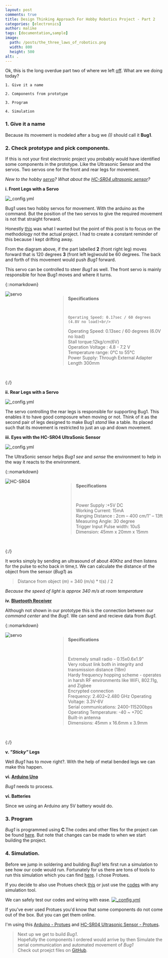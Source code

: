 ```yaml
---
layout: post
comments: true
title: Design Thinking Approach For Hobby Robotics Project - Part 2
categories: [electronics]
author: malike
tags: [documentation,sample]
image:
  path: /posts/the_three_laws_of_robotics.png
  width: 800
  height: 500
alt: .
---
```



Ok, this is the long overdue part two of where we left [off](http://malike.github.io/Design-Thinking-Approach-For-Hobby-Robotic-Project). What are we doing today? <br/>

    1. Give it a name

    2. Components from prototype

    3. Program

    4. Simulation


### 1. Give it a name

Because its movement is modeled after a bug we *(I)* should call it **Bug1**.

### 2. Check prototype and pick components.

If this is not your first electronic project you probably would have identified some components in the prototype. Like the Ultrasonic Sensor and the servos. Two servos one for the front and rear legs for
movement.

*New to the hobby [servo](https://www.princeton.edu/~mae412/TEXT/NTRAK2002/292-302.pdf)? What about the [HC-SR04 ultrasonic sensor](http://www.elecfreaks.com/store/download/product/Sensor/HC-SR04/HC-SR04_Ultrasonic_Module_User_Guide.pdf)?*


**i. Front Legs with a Servo**

![_config.yml](/posts/front_legs.png)

Bug1 uses two hobby servos for movement. With the arduino as the command. But the position of the two servos
to give the required movement is not that straight forward.

Honestly [this](http://www.eucognition.org/index.php?page=leg-coordination-in-insect-walking) was what I wanted but the point of this post is to focus on the methodology not the actual project. I had to create a constant reminder of this because I kept drifting away.

From the diagram above, if the part labelled **2** (front right leg) moves forward that is 120 degrees **3** (front left leg)would be 60 degrees. The back and forth of this movement would push *Bug1* forward.

This servo can be controlled to steer *Bug1* as well. The front servo is mainly responsible for how Bug1 moves and where it turns. <br/>


{::nomarkdown}

<div>
<div style="width:30%;float:left;">

<img src="/posts/servo.jpg" alt="servo"/>

</div>
<div style="width:68%;float:right;">

<blockquote> <b>Specifications</b><p>&nbsp;</p>

	Operating Speed: 0.17sec / 60 degrees (4.8V no load)<br/>
Operating Speed: 0.13sec / 60 degrees (6.0V no load)<br/>
Stall torque:12kg/cm(6V)<br/>
Operation Voltage : 4.8 - 7.2 V <br/>
Temperature range: 0°C to 55°C<br/>
Power Supply: Through External Adapter<br/>
Length 300mm<br/>

</blockquote>

</div>
</div>

<p style="clear:both;">&nbsp;</p>
{:/}


**ii. Rear Legs with a Servo**


![_config.yml](/posts/rear_legs.png)

The servo controlling the rear legs is responsible for supporting Bug1. This enables it to have good composure
when moving or not. Think of it as the second pair of legs designed to make Bug1 *stand* like a table. Its placed such that its movement is restricted to just an up and down movement.


**iii. Eyes with the HC-SR04 UltraSonic Sensor**

![_config.yml](/posts/ultrasonic_sensor.png)

The UltraSonic sensor helps *Bug1 see* and *sense* the environment to help in the way it reacts to the environment.

{::nomarkdown}

<div>
<div style="width:35%;float:left;">

<img src="/posts/ultra.png" alt="HC-SR04"/>

</div>
<div style="width:63%;float:right;">

<blockquote> <b>Specifications</b><p>&nbsp;</p>
  Power Supply :+5V DC<br/>
  Working Current: 15mA<br/>
 Ranging Distance : 2cm – 400 cm/1″ – 13ft<br/>
Measuring Angle: 30 degree<br/>
Trigger Input Pulse width: 10uS<br/>
Dimension: 45mm x 20mm x 15mm<br/>
</blockquote>

</div>
</div>

<p style="clear:both;">&nbsp;</p>
{:/}


It works simply by sending an ultrasound of about 40Khz and then listens for the pulse to echo back in time,t.
We can calculate the distance of the object from the sensor (*Bug1*) as


>Distance from object (m) = 340 (m/s) * t(s) / 2

*Because the speed of light is approx 340 m/s at room temperature*

**iv. [Bluetooth Receiver](http://cdn.sparkfun.com/datasheets/Wireless/Bluetooth/Bluetooth-RN-42-DS.pdf)**

Although not shown in our prototype this is the connection between our *command center* and the *Bug1*. We can send and recieve data from *Bug1*.

{::nomarkdown}

<div>
<div style="width:30%;float:left;">

<img src="/posts/12577-01.jpg" alt="servo"/>

</div>
<div style="width:68%;float:right;">

<blockquote> <b>Specifications</b><p>&nbsp;</p>

Extremely small radio - 0.15x0.6x1.9"<br/>
Very robust link both in integrity and transmission distance (18m)<br/>
Hardy frequency hopping scheme - operates in harsh RF environments like WiFi, 802.11g, and Zigbee<br/>
Encrypted connection<br/>
Frequency: 2.402~2.480 GHz
Operating Voltage: 3.3V-6V<br/>
Serial communications: 2400-115200bps<br/>
Operating Temperature: -40 ~ +70C<br/>
Built-in antenna<br/>
Dimensions: 45mm x 16.6mm x 3.9mm<br/>

</blockquote>

</div>
</div>

<p style="clear:both;">&nbsp;</p>
{:/}



**v. *"Sticky"* Legs**

Well *Bug1* has to move right?. With the help of metal bended legs we can make this happen.

**vi. [Arduino Uno](https://www.arduino.cc/en/Main/ArduinoBoardUno)**


*Bug1* needs to process.

**vi. Batteries**

Since we using an Arduino any 5V battery would do.

### 3. Program

*Bug1* is programmed using **C**.The codes and other files for the project can be found [here](https://github.com/malike/Bug1). But note that changes can be made to when we start building the project.

<script src="https://gist.github.com/malike/c0ca72deab3c71e479244d9a69995841.js"></script>


### 4. Simulation.

Before we jump in soldering and building *Bug1* lets first run a simulation to see how our code would run. Fortunately for us there are tons of tools to run this simulation which you can find [here](http://smashingrobotics.com/arduino-simulators-lineup-start-developing-without-real-board/). I chose Protues.

If you decide to also use Protues check [this](https://github.com/malike/Bug1/tree/master/Proteus)  or just use the [codes](https://github.com/malike/Bug1/tree/master/Bug1) with any simulation tool.

We can safely test our codes and wiring with ease.
[![_config.yml](/posts/Bug1.PNG)](https://xkcd.com/1613/)


If you've  ever used Protues you'd know that some components do not come out of the box. But you can get them online.

I'm using this [Arduino - Protues](http://blogembarcado.blogspot.com/) and [HC-SR04 Ultrasonic Sensor - Protues](http://blogembarcado.blogspot.com/).


> Next up we get to build *Bug1*. <br/> Hopefully the components I ordered would arrive by then
  Simulate the serial communication  and automated movement of *Bug1*
  <br/>Check out proejct files on [GitHub](https://github.com/malike/Bug1).
